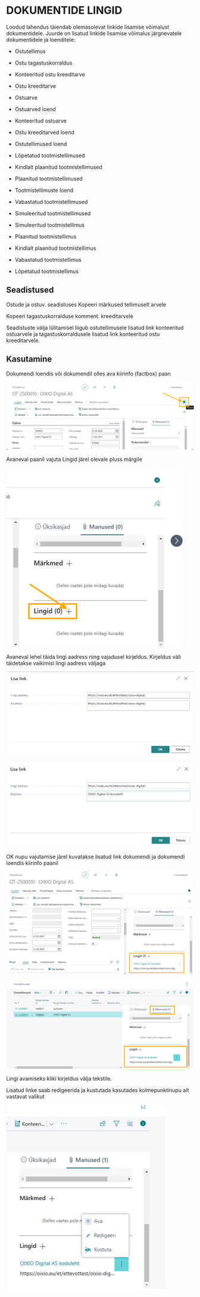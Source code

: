 # DOKUMENTIDE LINGID

Loodud lahendus täiendab olemasolevat linkide lisamise võimalust dokumentidele. Juurde on lisatud linkide lisamise võimalus järgnevatele dokumentidele ja loenditele:

- Ostutellimus

- Ostu tagastuskorraldus

- Konteeritud ostu kreeditarve

- Ostu kreeditarve

- Ostuarve

- Ostuarved loend

- Konteeritud ostuarve

- Ostu kreeditarved loend

- Ostutellimused loend

- Lõpetatud tootmistellimused

- Kindlalt plaanitud tootmistellimused

- Plaanitud tootmistellimused

- Tootmistellimuste loend

- Vabastatud tootmistellimused

- Simuleeritud tootmistellimused

- Simuleeritud tootmistellimus

- Plaanitud tootmistellimus

- Kindlalt plaanitud tootmistellimus

- Vabastatud tootmistellimus

- Lõpetatud tootmistellimus

## Seadistused

Ostude ja ostuv. seadistuses Kopeeri märkused tellimuselt arvele

Kopeeri tagastuskorralduse komment. kreeditarvele

Seadistuste välja lülitamisel liigub ostutellimusele lisatud link konteeritud ostuarvele ja tagastuskorraldusele lisatud link konteeritud ostu kreeditarvele.

## Kasutamine

Dokumendi loendis või dokumendil olles ava kiirinfo (factbox) paan

![A screenshot of a computer AI-generated content may be incorrect.]

Avaneval paanil vajuta Lingid järel olevale pluss märgile

![A screenshot of a computer AI-generated content may be incorrect.][1]

Avaneval lehel täida lingi aadress ning vajadusel kirjeldus. Kirjeldus väli täidetakse vaikimisi lingi aadress väljaga

![A screenshot of a computer AI-generated content may be incorrect.][2]

![A screenshot of a computer AI-generated content may be incorrect.][3]

OK nupu vajutamise järel kuvatakse lisatud link dokumendi ja dokumendi loendis kiirinfo paanil

![A screenshot of a computer AI-generated content may be incorrect.][4]

![A screenshot of a computer AI-generated content may be incorrect.][5]

Lingi avamiseks kliki kirjeldus välja tekstile.

Lisatud linke saab redigeerida ja kustutada kasutades kolmepunktinupu alt vastavat valikut

![A screenshot of a computer AI-generated content may be incorrect.][6]

  [A screenshot of a computer AI-generated content may be incorrect.]: ./media/image1.png
  [1]: ./media/image2.png
  [2]: ./media/image3.png
  [3]: ./media/image4.png
  [4]: ./media/image5.png
  [5]: ./media/image6.png
  [6]: ./media/image7.png
